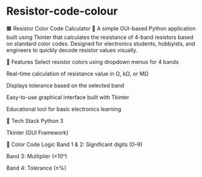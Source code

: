 # Resistor-code-colour

🟫 Resistor Color Code Calculator 🎨
A simple GUI-based Python application built using Tkinter that calculates the resistance of 4-band resistors based on standard color codes. Designed for electronics students, hobbyists, and engineers to quickly decode resistor values visually.

🧠 Features
Select resistor colors using dropdown menus for 4 bands

Real-time calculation of resistance value in Ω, kΩ, or MΩ

Displays tolerance based on the selected band

Easy-to-use graphical interface built with Tkinter

Educational tool for basic electronics learning

🚀 Tech Stack
Python 3

Tkinter (GUI Framework)

📐 Color Code Logic
Band 1 & 2: Significant digits (0–9)

Band 3: Multiplier (×10ⁿ)

Band 4: Tolerance (±%)
